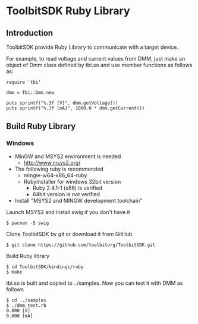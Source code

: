 # ToolbitSDK Ruby Library

## Introduction

ToolbitSDK provide Ruby Library to communicate with a target device.

For example, to read voltage and current values from DMM, just make an object of Dmm class defined by tbi.so and use member functions as follows as:
```
require 'tbi'

dmm = Tbi::Dmm.new

puts sprintf("%.3f [V]", dmm.getVoltage())
puts sprintf("%.3f [mA]", 1000.0 * dmm.getCurrent())
```


## Build Ruby Library

### Windows

- MinGW and MSYS2 environment is needed
    - http://www.msys2.org/
- The following ruby is recommended
    - mingw-w64-x86_64-ruby
    - RubyInstaller for windows 32bit version
       - Ruby 2.4.1-1 (x86) is verified
       - 64bit version is not verified
- Install "MSYS2 and MINGW development toolchain"

Launch MSYS2 and install swig if you don't  have it
```
$ pacman -S swig
```

Clone ToolbitSDK by git or download it from GitHub
```
$ git clone https://github.com/toolbitorg/ToolbitSDK.git
```

Build Ruby library
```
$ cd ToolbitSDK/bindings/ruby
$ make
```

tbi.so is built and copied to ../samples. Now you can test it with DMM as follows
```
$ cd ../samples
$ ./dmm_test.rb
0.000 [V]
0.000 [mA]
```
